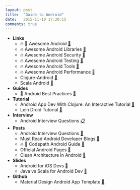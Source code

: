 ```yaml
---
layout: post
title:  "Guide to Android"
date:   2015-11-10 17:20:15
comments: true
---
```


- **Links**
    - :fire: :raised_hands: Awesome Android [:link:](https://github.com/snowdream/awesome-android)
    - :fire: Awesome Android Libraries [:link:](https://github.com/wasabeef/awesome-android-libraries)
    - :fire: Awesome Android Security [:link:](https://github.com/ashishb/android-security-awesome)
    - :fire: Awesome Android Testing [:link:](https://github.com/hotchemi/awesome-android-testing)
    - :fire: Awesome Android Tools [:link:](https://github.com/wasabeef/awesome-android-tools)
    - :fire: Awesome Android Performance [:link:](https://github.com/Juude/awesome-android-performance)
    - Clojure-Android [:link:](http://clojure-android.info/)
    - Scala Android [:link:](https://github.com/47deg/macroid)
- **Guides**
    - :raised_hands: Android Best Practices [:link:](https://github.com/futurice/android-best-practices)
- **Tutorial**
    - Android App Dev With Clojure: An Interactive Tutorial [:link:](https://github.com/alexander-yakushev/events/blob/master/tutorial.md)
    - Lein Droid Tutorial [:link:](https://github.com/clojure-android/lein-droid/wiki/Tutorial)
- **Interview**
    - Android Interview Questions [:clipboard:](https://github.com/derekargueta/Android-Interview-Questions)
- **Posts**
    - Android Interview Questions [:link:](http://www.javacodegeeks.com/2011/08/android-interview-questions-answers.html)
    - Must Read Android Developer Blogs [:link:](https://www.quora.com/What-are-must-read-Android-developer-blogs)
    - :fire: :raised_hands: Codepath Android Guide [:link:](https://github.com/codepath/android_guides)
    - Official Android Pages [:link:](http://developer.android.com/training/index.html)
    - Clean Architecture in Android [:link:](https://github.com/android10/Android-CleanArchitecture)
- **Slides**
    - Android for iOS Devs [:floppy_disk:](https://speakerdeck.com/sdougherty/tales-from-the-darkside-android-development-for-ios-developers)
    - Java vs Scala for Android Dev [:floppy_disk:](https://speakerdeck.com/raulraja/painless-android-development-with-scala)
- **Github**
    - Material Design Android App Template [:link:](https://github.com/andreasschrade/android-design-template)